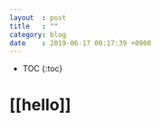 ```yaml
---
layout  : post
title   : ""
category: blog
date    : 2019-06-17 00:17:39 +0900
---
```

* TOC
{:toc}

# [[hello]]
